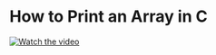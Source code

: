 # How to Print an Array in C

[![Watch the video](https://img.youtube.com/vi/aFlZ5VRGZIk/hqdefault.jpg)](https://youtu.be/aFlZ5VRGZIk)

